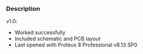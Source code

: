 ### Description

v1.0:
- Worked successfully
- Included schematic and PCB layout
- Last opened with Proteus 8 Professional v8.13 SP0